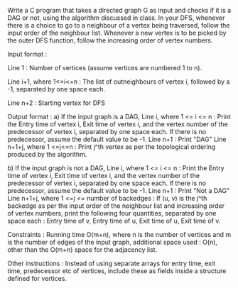 Write a C program that takes a directed graph G as input and checks if it is a DAG or not,
using the algorithm discussed in class. In your DFS, whenever there is a choice to go to
a neighbour of a vertex being traversed, follow the input order of the neighbour list. Whenever
a new vertex is to be picked by the outer DFS function, follow the increasing order of vertex numbers. 

Input format :

Line 1 : Number of vertices (assume vertices are numbered 1 to n).

Line i+1, where 1<=i<=n : The list of outneighbours of vertex i,  followed by a -1, separated by one space each.

Line n+2 : Starting vertex for DFS

Output format :
  a) If the input graph is a DAG,
Line i, where 1 <= i <= n : Print the Entry time of vertex i, Exit time of vertex i, and the vertex number of the predecessor of vertex i, separated by one space each. If there is no predecessor, assume the default value to be -1.
Line n+1 : Print "DAG"
Line n+1+j, where 1 <=j<=n : Print j^th vertex as per the topological ordering produced by the algorithm.

 b) If the input graph is not a DAG,
Line i, where 1 <= i <= n : Print the Entry time of vertex i, Exit time of vertex i, and the vertex number of the predecessor of vertex i, separated by one space each. If there is no predecessor, assume the default value to be -1.
Line n+1 : Print "Not a DAG"
Line n+1+j, where 1 <=j <= number of backedges : If (u, v) is the j^th backedge as per the input order of the neighbour list and increasing order of vertex numbers, print the following four quantities, separated by one space each : Entry time of v, Entry time of u, Exit time of u, Exit time of v.

Constraints : Running time O(m+n), where n is the number of vertices and m is the number of edges of the input graph, additional space used : O(n), other than the O(m+n) space for the adjacency list.

Other instructions : Instead of using separate arrays for entry time, exit time, predecessor etc of vertices, include these as fields inside a structure defined for vertices.